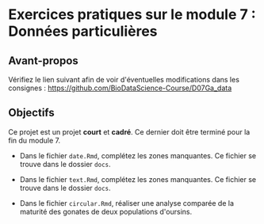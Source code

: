 # Exercices pratiques sur le module 7 : Données particulières

## Avant-propos

Vérifiez le lien suivant afin de voir d'éventuelles modifications dans les consignes : https://github.com/BioDataScience-Course/D07Ga_data

## Objectifs

Ce projet est un projet **court** et **cadré**. Ce dernier doit être terminé pour la fin du module 7.

- Dans le fichier `date.Rmd`, complétez les zones manquantes. Ce fichier se trouve dans le dossier `docs`.

- Dans le fichier `text.Rmd`, complétez les zones manquantes. Ce fichier se trouve dans le dossier `docs`.

- Dans le fichier `circular.Rmd`, réaliser une analyse comparée de la maturité des gonates de deux populations d'oursins.
